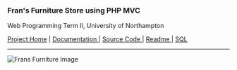 ### Fran's Furniture Store using PHP MVC
Web Programming Term II, University of Northampton

<a href = "HOME LINK">Project Home</a> | <a href = "https://diwaslamsal.github.io/FransFurniture/diwas-lamsal-18406547-frans-furnituretechnical-report.pdf" target="_blank"> Documentation </a> | <a href = "https://github.com/DiwasLamsal/FransFurniture/tree/master/Assignment" target="_blank"> Source Code </a> | <a href = "https://diwaslamsal.github.io/FransFurniture/ReadmeFirst.txt" target = "_blank"> Readme </a> | <a href = "https://diwaslamsal.github.io/FransFurniture/furniture.sql" target = "_blank"> SQL </a>

<hr>

![Frans Furniture Image](https://diwaslamsal.github.io/FransFurniture/Assignment/FransFurniture.png)
